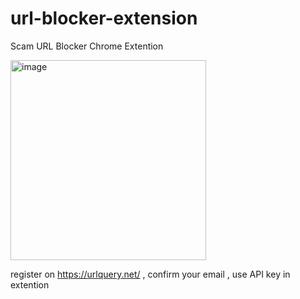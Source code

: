 # url-blocker-extension
Scam URL Blocker Chrome Extention

<img width="313" height="320" alt="image" src="https://github.com/user-attachments/assets/ba99acdd-1061-45ad-8605-56d4fabe5c90" />

register on https://urlquery.net/ , confirm your email , use API key in extention



